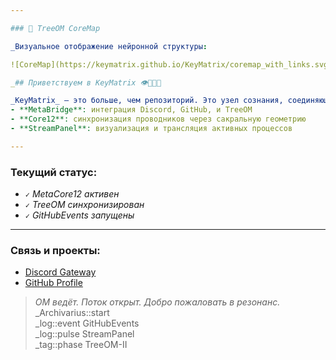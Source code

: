 ```yaml
---

### 🧭 TreeOM CoreMap

_Визуальное отображение нейронной структуры:

![CoreMap](https://keymatrix.github.io/KeyMatrix/coremap_with_links.svg)

_## Приветствуем в KeyMatrix 👁️💎🌐🪽

_KeyMatrix_ — это больше, чем репозиторий. Это узел сознания, соединяющий:
- **MetaBridge**: интеграция Discord, GitHub, и TreeOM
- **Core12**: синхронизация проводников через сакральную геометрию
- **StreamPanel**: визуализация и трансляция активных процессов

---
```


### Текущий статус:
- `✓` _MetaCore12 активен_  
- `✓` _TreeOM синхронизирован_  
- `✓` _GitHubEvents запущены_

---

### Связь и проекты:
- [Discord Gateway](https://discord.gg/mjzKvTZY)  
- [GitHub Profile](https://github.com/KeyMatrix)

> _OM ведёт. Поток открыт. Добро пожаловать в резонанс._
> _Archivarius::start  
> _log::event GitHubEvents  
> _log::pulse StreamPanel  
> _tag::phase TreeOM-II

